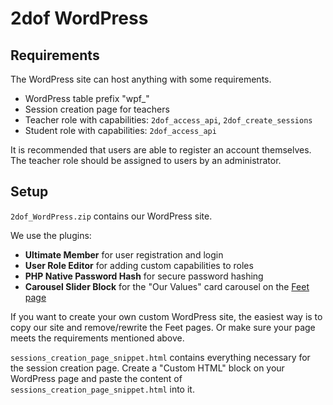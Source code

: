 # 2dof WordPress
## Requirements
The WordPress site can host anything with some requirements.

- WordPress table prefix "wpf_"
- Session creation page for teachers
- Teacher role with capabilities: `2dof_access_api`, `2dof_create_sessions`
- Student role with capabilities: `2dof_access_api`

It is recommended that users are able to register an account themselves.  
The teacher role should be assigned to users by an administrator.

## Setup
`2dof_WordPress.zip` contains our WordPress site.  

We use the plugins:  
- **Ultimate Member** for user registration and login
- **User Role Editor** for adding custom capabilities to roles
- **PHP Native Password Hash** for secure password hashing
- **Carousel Slider Block** for the "Our Values" card carousel on the [Feet page](https://feet.upv.es)

If you want to create your own custom WordPress site, the easiest way is to copy our site and remove/rewrite the Feet pages. Or make sure your page meets the requirements mentioned above.

`sessions_creation_page_snippet.html` contains everything necessary for the session creation page. Create a "Custom HTML" block on your WordPress page and paste the content of `sessions_creation_page_snippet.html` into it.